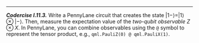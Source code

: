 ---

***Codercise I.11.3.*** Write a PennyLane circuit that creates the state
   $|1-\rangle = |1\rangle \otimes |-\rangle$. Then, measure the expectation
   value of the *two-qubit observable* $Z \otimes X$. In PennyLane, you can
   combine observables using the `@` symbol to represent the tensor product,
   e.g., `qml.PauliZ(0) @ qml.PauliX(1)`.